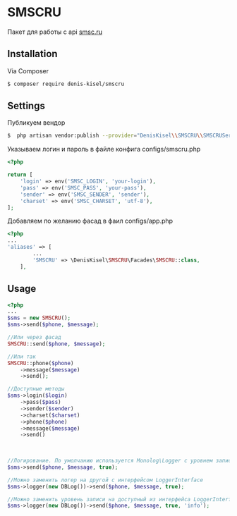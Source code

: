 # SMSCRU

Пакет для работы с api [smsc.ru](https://smsc.ru/)

## Installation

Via Composer

``` bash
$ composer require denis-kisel/smscru
```

## Settings

Публикуем вендор
``` bash
$  php artisan vendor:publish --provider="DenisKisel\\SMSCRU\\SMSCRUServiceProvider"
```

Указываем логин и пароль в файле конфига configs/smscru.php
``` php
<?php

return [
    'login' => env('SMSC_LOGIN', 'your-login'),
    'pass' => env('SMSC_PASS', 'your-pass'),
    'sender' => env('SMSC_SENDER', 'sender'),
    'charset' => env('SMSC_CHARSET', 'utf-8'),
];
```

Добавляем по желанию фасад в фаил configs/app.php
``` php
<?php
...
'aliases' => [
        ...
        'SMSCRU' => \DenisKisel\SMSCRU\Facades\SMSCRU::class,
    ],
```

## Usage
``` php
<?php
...
$sms = new SMSCRU();
$sms->send($phone, $message);

//Или через фасад
SMSCRU::send($phone, $message);

//Или так
SMSCRU::phone($phone)
    ->message($message)
    ->send();

//Доступные методы
$sms->login($login)
    ->pass($pass)
    ->sender($sender)
    ->charset($charset)
    ->phone($phone)
    ->message($message)
    ->send()
    

    
//Логирование. По умолчанию используется Monolog\Logger с уровнем записи debug
$sms->send($phone, $message, true);

//Можно заменить логер на другой с интерфейсом LoggerInterface
$sms->logger(new DBLog())->send($phone, $message, true);

//Можно заменить уровень записи на доступный из интерфейса LoggerInterface
$sms->logger(new DBLog())->send($phone, $message, true, 'info');
```
